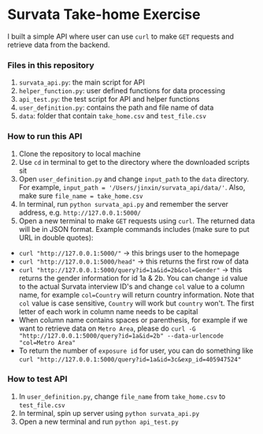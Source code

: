 # Survata Take-home Exercise

I built a simple API where user can use `curl` to make `GET` requests and retrieve data from the backend.

### Files in this repository
1. `survata_api.py`: the main script for API
2. `helper_function.py`: user defined functions for data processing
3. `api_test.py`: the test script for API and helper functions
4. `user_definition.py`: contains the path and file name of data
5. `data`: folder that contain `take_home.csv` and `test_file.csv`

### How to run this API
1. Clone the repository to local machine
2. Use `cd` in terminal to get to the directory where the downloaded scripts sit
3. Open `user_definition.py` and change `input_path` to the `data` directory. For example, `input_path = '/Users/jinxin/survata_api/data/'`. Also, make sure `file_name = take_home.csv`
4. In terminal, run `python survata_api.py` and remember the server address, e.g. `http://127.0.0.1:5000/`
5. Open a new terminal to make `GET` requests using `curl`. The returned data will be in JSON format. Example commands includes (make sure to put URL in double quotes):
  * `curl "http://127.0.0.1:5000/"` -> this brings user to the homepage
  * `curl "http://127.0.0.1:5000/head"` -> this returns the first row of data
  * `curl "http://127.0.0.1:5000/query?id=1a&id=2b&col=Gender"` -> this returns the gender information for id 1a & 2b. You can change `id` value to the actual Survata interview ID's and change `col` value to a column name, for example `col=Country` will return country information. Note that `col` value is case sensitive, `Country` will work but `country` won't. The first letter of each work in column name needs to be capital
  * When column name contains spaces or parenthesis, for example if we want to retrieve data on `Metro Area`, please do `curl -G "http://127.0.0.1:5000/query?id=1a&id=2b" --data-urlencode "col=Metro Area"`
  * To return the number of `exposure id` for user, you can do something like `curl "http://127.0.0.1:5000/query?id=1a&id=3c&exp_id=405947524"`
  
### How to test API
1. In `user_definition.py`, change `file_name` from `take_home.csv` to `test_file.csv`
2. In terminal, spin up server using `python survata_api.py`
3. Open a new terminal and run `python api_test.py`

